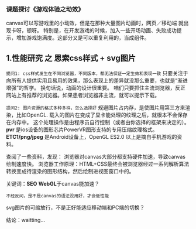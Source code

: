 ### 课题探讨《游戏体验之动效》

canvas可以写游戏里的小动效，但是在那种大量图片动画时，网页／移动端 就出现卡呀，顿呀。
特别是，在开发游戏的时候，加入一些开场动画、失败成功提示，增加游戏饱满度。这部分又是可以重复利用的，当成组件。

## 1.性能研究 之 思索css样式 + svg图片

`提问1: css样式发生在不同浏览器，不同版本，都无法保证一定生效和表现一致`
只要关注于向所有人提供实用且易用的效果，那么表现上的差异就没那么重要，也就是“渐进增强”的哲学。
换句话说，动画的设计很重要。
咱们只要抓住主流浏览器，反正网站上有推荐的浏览器。如果患者浏览器非主流，就可以提示下载。

`提问2: 图片资源的格式多种多样，怎么选择好`
规避图片占内存，是使图片用第三方来渲染，比如OpenGL. 载入的图片在变成了显卡能处理的纹理之后，就根本不会保存在内存中。
这个处理操作是由程序员自行控制（或者由你选择的框架来决定的）。
**pvr** 是ios设备的图形芯片PowerVR图形支持的专用压缩纹理格式。
**ETC1/png/jpeg** 是Android设备上，OpenGL ES2.0
以上是摘自手机游戏的资料。

查阅了一些资料，发现： 浏览器对canvas大部分都支持硬件加速，导致canvas绘制速度快。
浏览器工作原理：HTML+CSS最终会被浏览器经过一系列解析算法转换变成待渲染的图形结构，然后绘制进视图窗口中的。

关键词：**SEO** **WebGL**于canvas能加速？

`不经反问，是不是canvas的语法没用好，才会低性能`

svg图片的可缩放行，不是正好能适应移动端和PC端的切换？

结论：waitting...

